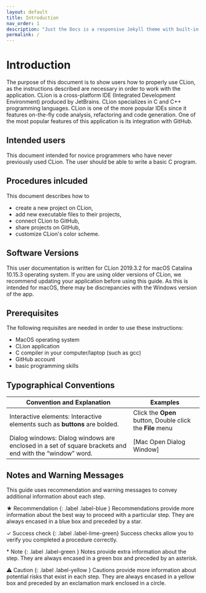 ```yaml
---
layout: default
title: Introduction
nav_order: 1
description: "Just the Docs is a responsive Jekyll theme with built-in search that is easily customizable and hosted on GitHub Pages."
permalink: /
---
```


# Introduction

The purpose of this document is to show users how to properly use CLion, as the instructions described are necessary in order to work with the application. CLion is a cross-platform IDE (Integrated Development Environment) produced by JetBrains. CLion specializes in C and C++ programming languages. CLion is one of the more popular IDEs since it features on-the-fly code analysis, refactoring and code generation. One of the most popular features of this application is its integration with GitHub.

## Intended users

This document intended for novice programmers who have never previously used CLion. The user should be able to write a basic C program.

## Procedures inlcuded

This document describes how to

* create a new project on CLion,
* add new executable files to their projects,
* connect CLion to GitHub,
* share projects on GitHub,
* customize CLion's color scheme.
  
## Software Versions

This user documentation is written for CLion 2019.3.2 for macOS Catalina 10.15.3 operating system. If you are using older versions of CLion, we recommend updating your application before using this guide. As this is intended for macOS, there may be discrepancies with the Windows version of the app.  

## Prerequisites

The following requisites are needed in order to use these instructions:
  
* MacOS operating system
* CLion application
* C compiler in your computer/laptop (such as gcc)
* GitHub account
* basic programming skills

## Typographical Conventions

| Convention and Explanation                                                                              | Examples                                             |
|---------------------------------------------------------------------------------------------------------|------------------------------------------------------|
| Interactive elements: Interactive elements such as **buttons** are bolded.                                  | Click the **Open** button, Double click the **File** menu |
| Dialog windows: Dialog windows are enclosed in a set of square brackets and end with the “window” word. | [Mac Open Dialog Window]                             |

## Notes and Warning Messages

This guide uses recommendation and warning messages to convey additional information about each step.

  ★ Recommendation
  {: .label .label-blue }
  Recommendations provide more information about the best way to proceed with a particular step. They are always encased in a blue box and preceded by a star.

  ✓ Success check
  {: .label .label-lime-green}
  Success checks allow you to verify you completed a procedure correctly.
  
  \* Note
  {: .label .label-green }
  Notes provide extra information about the step. They are always encased in a green box and preceded by an asterisk.
  
  ⚠ Caution
  {: .label .label-yellow }
  Cautions provide more information about potential risks that exist in each step. They are always encased in a yellow box and preceded by an exclamation mark enclosed in a circle.
  
